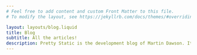 ```yaml
---
# Feel free to add content and custom Front Matter to this file.
# To modify the layout, see https://jekyllrb.com/docs/themes/#overriding-theme-defaults

layout: layouts/blog.liquid
title: Blog
subtitle: All the articles!
description: Pretty Static is the development blog of Martin Dawson. It is mostly about making websites and coding in python!
---
```

